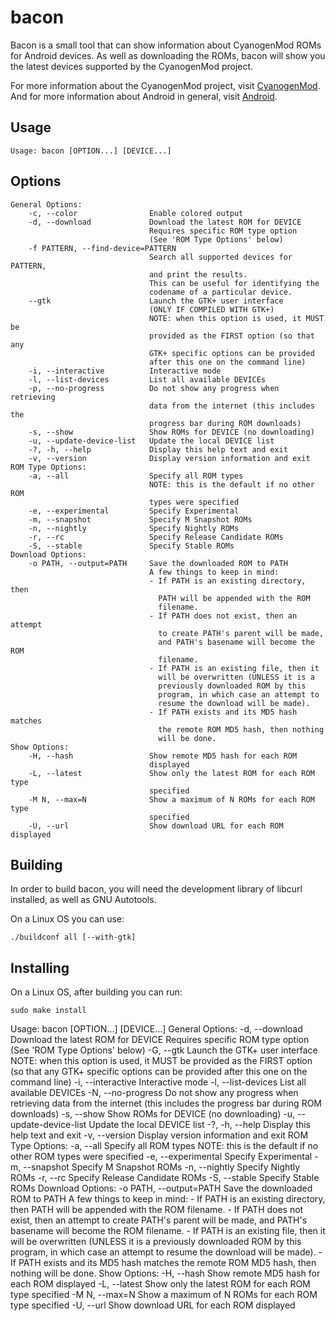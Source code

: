 bacon
=====
Bacon is a small tool that can show information about CyanogenMod ROMs for
Android devices. As well as downloading the ROMs, bacon will show you the
latest devices supported by the CyanogenMod project.

For more information about the CyanogenMod project, visit [CyanogenMod](http://www.cyanogenmod.org/).
And for more information about Android in general, visit [Android](http://www.android.com/).

Usage
-----
    Usage: bacon [OPTION...] [DEVICE...]

Options
-------
    General Options:
        -c, --color                Enable colored output
        -d, --download             Download the latest ROM for DEVICE
                                   Requires specific ROM type option
                                   (See 'ROM Type Options' below)
        -f PATTERN, --find-device=PATTERN
                                   Search all supported devices for PATTERN,
                                   and print the results.
                                   This can be useful for identifying the
                                   codename of a particular device.
        --gtk                      Launch the GTK+ user interface
                                   (ONLY IF COMPILED WITH GTK+)
                                   NOTE: when this option is used, it MUST be
                                   provided as the FIRST option (so that any
                                   GTK+ specific options can be provided
                                   after this one on the command line)
        -i, --interactive          Interactive mode
        -l, --list-devices         List all available DEVICEs
        -p, --no-progress          Do not show any progress when retrieving
                                   data from the internet (this includes the
                                   progress bar during ROM downloads)
        -s, --show                 Show ROMs for DEVICE (no downloading)
        -u, --update-device-list   Update the local DEVICE list
        -?, -h, --help             Display this help text and exit
        -v, --version              Display version information and exit
    ROM Type Options:
        -a, --all                  Specify all ROM types
                                   NOTE: this is the default if no other ROM
                                   types were specified
        -e, --experimental         Specify Experimental
        -m, --snapshot             Specify M Snapshot ROMs
        -n, --nightly              Specify Nightly ROMs
        -r, --rc                   Specify Release Candidate ROMs
        -S, --stable               Specify Stable ROMs
    Download Options:
        -o PATH, --output=PATH     Save the downloaded ROM to PATH
                                   A few things to keep in mind:
                                   - If PATH is an existing directory, then
                                     PATH will be appended with the ROM
                                     filename.
                                   - If PATH does not exist, then an attempt
                                     to create PATH's parent will be made,
                                     and PATH's basename will become the ROM
                                     filename.
                                   - If PATH is an existing file, then it
                                     will be overwritten (UNLESS it is a
                                     previously downloaded ROM by this
                                     program, in which case an attempt to
                                     resume the download will be made).
                                   - If PATH exists and its MD5 hash matches
                                     the remote ROM MD5 hash, then nothing
                                     will be done.
    Show Options:
        -H, --hash                 Show remote MD5 hash for each ROM
                                   displayed
        -L, --latest               Show only the latest ROM for each ROM type
                                   specified
        -M N, --max=N              Show a maximum of N ROMs for each ROM type
                                   specified
        -U, --url                  Show download URL for each ROM displayed

Building
--------
In order to build bacon, you will need the development library of libcurl
installed, as well as GNU Autotools.

On a Linux OS you can use:

    ./buildconf all [--with-gtk]

Installing
----------
On a Linux OS, after building you can run:

    sudo make install
Usage: bacon [OPTION...] [DEVICE...]
General Options:
  -d, --download             Download the latest ROM for DEVICE
                             Requires specific ROM type option
                             (See 'ROM Type Options' below)
  -G, --gtk                  Launch the GTK+ user interface
                             NOTE: when this option is used, it MUST be
                             provided as the FIRST option (so that any
                             GTK+ specific options can be provided
                             after this one on the command line)
  -i, --interactive          Interactive mode
  -l, --list-devices         List all available DEVICEs
  -N, --no-progress          Do not show any progress when retrieving
                             data from the internet (this includes the
                             progress bar during ROM downloads)
  -s, --show                 Show ROMs for DEVICE (no downloading)
  -u, --update-device-list   Update the local DEVICE list
  -?, -h, --help             Display this help text and exit
  -v, --version              Display version information and exit
ROM Type Options:
  -a, --all                  Specify all ROM types
                             NOTE: this is the default if no other ROM
                             types were specified
  -e, --experimental         Specify Experimental
  -m, --snapshot             Specify M Snapshot ROMs
  -n, --nightly              Specify Nightly ROMs
  -r, --rc                   Specify Release Candidate ROMs
  -S, --stable               Specify Stable ROMs
Download Options:
  -o PATH, --output=PATH     Save the downloaded ROM to PATH
                             A few things to keep in mind:
                             - If PATH is an existing directory, then
                               PATH will be appended with the ROM
                               filename.
                             - If PATH does not exist, then an attempt
                               to create PATH's parent will be made,
                               and PATH's basename will become the ROM
                               filename.
                             - If PATH is an existing file, then it
                               will be overwritten (UNLESS it is a
                               previously downloaded ROM by this
                               program, in which case an attempt to
                               resume the download will be made).
                             - If PATH exists and its MD5 hash matches
                               the remote ROM MD5 hash, then nothing
                               will be done.
Show Options:
  -H, --hash                 Show remote MD5 hash for each ROM
                             displayed
  -L, --latest               Show only the latest ROM for each ROM type
                             specified
  -M N, --max=N              Show a maximum of N ROMs for each ROM type
                             specified
  -U, --url                  Show download URL for each ROM displayed
